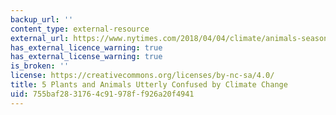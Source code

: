 ```yaml
---
backup_url: ''
content_type: external-resource
external_url: https://www.nytimes.com/2018/04/04/climate/animals-seasons-mismatch.html
has_external_licence_warning: true
has_external_license_warning: true
is_broken: ''
license: https://creativecommons.org/licenses/by-nc-sa/4.0/
title: 5 Plants and Animals Utterly Confused by Climate Change
uid: 755baf28-3176-4c91-978f-f926a20f4941
---
```

